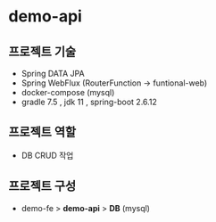 # demo-api

## 프로젝트 기술
- Spring DATA JPA
- Spring WebFlux (RouterFunction -> funtional-web)
- docker-compose (mysql)
- gradle 7.5 , jdk 11 , spring-boot 2.6.12

## 프로젝트 역할
- DB CRUD 작업


## 프로젝트 구성
- demo-fe > **demo-api** > **DB** (mysql)
